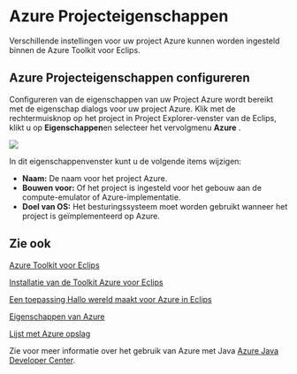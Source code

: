 <properties
    pageTitle="Azure Projecteigenschappen"
    description="Beschrijving van de instellingen Azure Projecteigenschappen in de Toolkit Azure voor Eclips."
    services=""
    documentationCenter="java"
    authors="rmcmurray"
    manager="wpickett"
    editor=""/>

<tags
    ms.service="multiple"
    ms.workload="na"
    ms.tgt_pltfrm="multiple"
    ms.devlang="Java"
    ms.topic="article"
    ms.date="08/11/2016" 
    ms.author="robmcm"/>

<!-- Legacy MSDN URL = https://msdn.microsoft.com/library/azure/jj835232.aspx -->

# <a name="azure-project-properties"></a>Azure Projecteigenschappen #

Verschillende instellingen voor uw project Azure kunnen worden ingesteld binnen de Azure Toolkit voor Eclips.

## <a name="configuring-azure-project-properties"></a>Azure Projecteigenschappen configureren ##

Configureren van de eigenschappen van uw Project Azure wordt bereikt met de eigenschap dialogs voor uw project Azure. Klik met de rechtermuisknop op het project in Project Explorer-venster van de Eclips, klikt u op **Eigenschappen**en selecteer het vervolgmenu **Azure** .

![][ic719480]

In dit eigenschappenvenster kunt u de volgende items wijzigen: 

* **Naam:** De naam voor het project Azure.
* **Bouwen voor:** Of het project is ingesteld voor het gebouw aan de compute-emulator of Azure-implementatie.
* **Doel van OS:** Het besturingssysteem moet worden gebruikt wanneer het project is geïmplementeerd op Azure.

## <a name="see-also"></a>Zie ook ##

[Azure Toolkit voor Eclips][]

[Installatie van de Toolkit Azure voor Eclips][] 

[Een toepassing Hallo wereld maakt voor Azure in Eclips][]

[Eigenschappen van Azure][]

[Lijst met Azure opslag][]

Zie voor meer informatie over het gebruik van Azure met Java [Azure Java Developer Center][].

<!-- URL List -->

[Azure Java Developer Center]: http://go.microsoft.com/fwlink/?LinkID=699547
[Azure Toolkit voor Eclips]: http://go.microsoft.com/fwlink/?LinkID=699529
[Eigenschappen van Azure]: http://go.microsoft.com/fwlink/?LinkID=699525
[Lijst met Azure opslag]: http://go.microsoft.com/fwlink/?LinkID=699528
[Een toepassing Hallo wereld maakt voor Azure in Eclips]: http://go.microsoft.com/fwlink/?LinkID=699533
[Installatie van de Toolkit Azure voor Eclips]: http://go.microsoft.com/fwlink/?LinkId=699546

<!-- IMG List -->

[ic719480]: ./media/azure-toolkit-for-eclipse-azure-project-properties/ic719480.png
